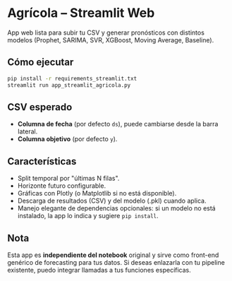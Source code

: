 
# Agrícola – Streamlit Web

App web lista para subir tu CSV y generar pronósticos con distintos modelos (Prophet, SARIMA, SVR, XGBoost, Moving Average, Baseline).

## Cómo ejecutar
```bash
pip install -r requirements_streamlit.txt
streamlit run app_streamlit_agricola.py
```

## CSV esperado
- **Columna de fecha** (por defecto `ds`), puede cambiarse desde la barra lateral.
- **Columna objetivo** (por defecto `y`).

## Características
- Split temporal por "últimas N filas".
- Horizonte futuro configurable.
- Gráficas con Plotly (o Matplotlib si no está disponible).
- Descarga de resultados (CSV) y del modelo (.pkl) cuando aplica.
- Manejo elegante de dependencias opcionales: si un modelo no está instalado, la app lo indica y sugiere `pip install`.

## Nota
Esta app es **independiente del notebook** original y sirve como front-end genérico de forecasting para tus datos. Si deseas enlazarla con tu pipeline existente, puedo integrar llamadas a tus funciones específicas.
